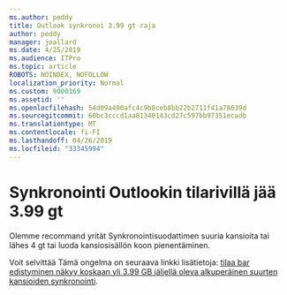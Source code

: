 ```yaml
---
ms.author: peddy
title: Outlook synkronoi 3.99 gt raja
author: peddy
manager: joallard
ms.date: 4/25/2019
ms.audience: ITPro
ms.topic: article
ROBOTS: NOINDEX, NOFOLLOW
localization_priority: Normal
ms.custom: 9000169
ms.assetid: ''
ms.openlocfilehash: 54d09a490afc4c9b8ceb8bb22b2711f41a78639d
ms.sourcegitcommit: 60bc3cccd1aa81340143cd27c597bb97351ecadb
ms.translationtype: MT
ms.contentlocale: fi-FI
ms.lasthandoff: 04/26/2019
ms.locfileid: "33345994"
---
```

# <a name="outlook-sync-status-bar-remains-at-399-gb"></a>Synkronointi Outlookin tilarivillä jää 3.99 gt
Olemme recommand yrität Synkronointisuodattimen suuria kansioita tai lähes 4 gt tai luoda kansiosisällön koon pienentäminen.

Voit selvittää Tämä ongelma on seuraava linkki lisätietoja: [tilaa bar edistyminen näkyy koskaan yli 3.99 GB jäljellä oleva alkuperäinen suurten kansioiden synkronointi](https://support.microsoft.com/en-us/help/2738323/status-bar-progress-never-shows-more-than-3-99-gb-remaining-on-initial).